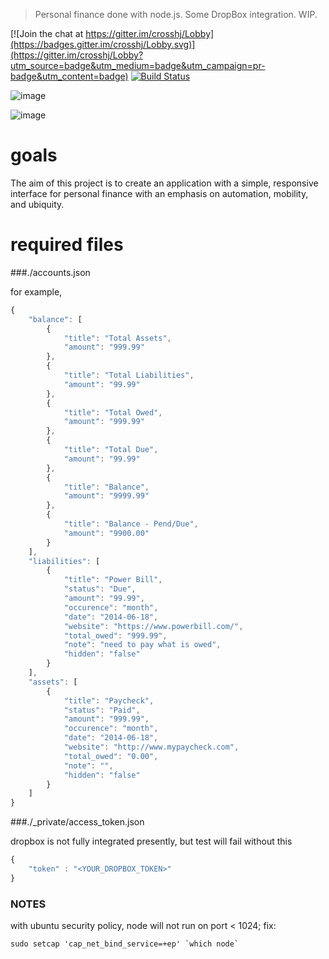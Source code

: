 > Personal finance done with node.js.  Some DropBox integration.  WIP.

[![Join the chat at https://gitter.im/crosshj/Lobby](https://badges.gitter.im/crosshj/Lobby.svg)](https://gitter.im/crosshj/Lobby?utm_source=badge&utm_medium=badge&utm_campaign=pr-badge&utm_content=badge)
[![Build Status](https://travis-ci.org/crosshj/cents.svg?branch=master)](https://travis-ci.org/crosshj/cents)

<!---
![image](https://cloud.githubusercontent.com/assets/1816471/18216275/b6a21c5e-7123-11e6-982b-e3f90fabe969.png)
--->

![image](https://cloud.githubusercontent.com/assets/1816471/22094196/9e6ff67e-ddd9-11e6-9981-10d727776d9b.png)

![image](https://cloud.githubusercontent.com/assets/1816471/22094213/c0f5f2de-ddd9-11e6-9a62-576b3e8093a0.png)


# goals
The aim of this project is to create an application with a simple, responsive interface for personal finance with an emphasis on automation, mobility, and ubiquity.   

# required files

###./accounts.json

for example,
```javascript
{
	"balance": [
		{
			"title": "Total Assets",
			"amount": "999.99"
		},
		{
			"title": "Total Liabilities",
			"amount": "99.99"
		},
		{
			"title": "Total Owed",
			"amount": "999.99"
		},
		{
			"title": "Total Due",
			"amount": "99.99"
		},
		{
			"title": "Balance",
			"amount": "9999.99"
		},
		{
			"title": "Balance - Pend/Due",
			"amount": "9900.00"
		}
	],
	"liabilities": [
		{
			"title": "Power Bill",
			"status": "Due",
			"amount": "99.99",
			"occurence": "month",
			"date": "2014-06-18",
			"website": "https://www.powerbill.com/",
			"total_owed": "999.99",
			"note": "need to pay what is owed",
			"hidden": "false"
		}
	],
	"assets": [
		{
			"title": "Paycheck",
			"status": "Paid",
			"amount": "999.99",
			"occurence": "month",
			"date": "2014-06-18",
			"website": "http://www.mypaycheck.com",
			"total_owed": "0.00",
			"note": "",
			"hidden": "false"
		}
	]
}
```

###./_private/access_token.json 

dropbox is not fully integrated presently, but test will fail without this
```javascript
{
	"token" : "<YOUR_DROPBOX_TOKEN>"
}
```

### NOTES

with ubuntu security policy, node will not run on port < 1024; fix:
```
sudo setcap 'cap_net_bind_service=+ep' `which node`
```

